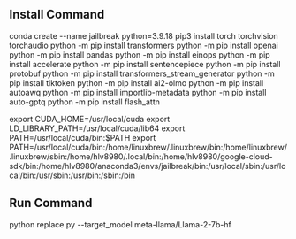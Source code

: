 ## Install Command
conda create --name jailbreak python=3.9.18
pip3 install torch torchvision torchaudio
python -m pip install transformers
python -m pip install openai
python -m pip install pandas
python -m pip install einops
python -m pip install accelerate
python -m pip install sentencepiece
python -m pip install protobuf
python -m pip install transformers_stream_generator
python -m pip install tiktoken
python -m pip install ai2-olmo
python -m pip install autoawq
python -m pip install importlib-metadata
python -m pip install auto-gptq
python -m pip install flash_attn


export CUDA_HOME=/usr/local/cuda
export LD_LIBRARY_PATH=/usr/local/cuda/lib64
export PATH=/usr/local/cuda/bin:$PATH
export PATH=/usr/local/cuda/bin:/home/linuxbrew/.linuxbrew/bin:/home/linuxbrew/.linuxbrew/sbin:/home/hlv8980/.local/bin:/home/hlv8980/google-cloud-sdk/bin:/home/hlv8980/anaconda3/envs/jailbreak/bin:/usr/local/sbin:/usr/local/bin:/usr/sbin:/usr/bin:/sbin:/bin


## Run Command
python replace.py --target_model meta-llama/Llama-2-7b-hf
